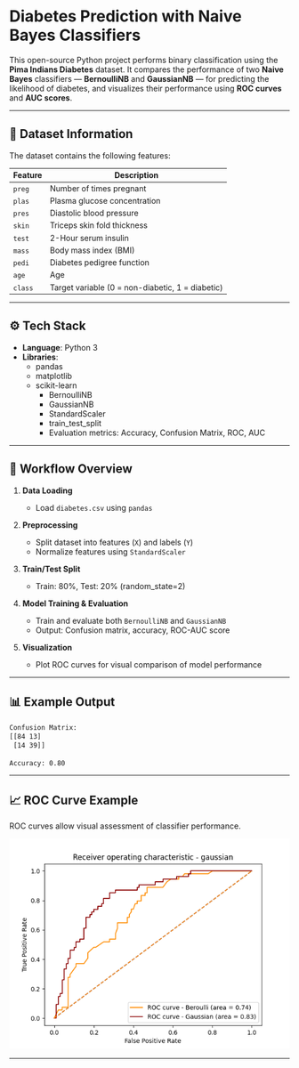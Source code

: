 #  Diabetes Prediction with Naive Bayes Classifiers

This open-source Python project performs binary classification using the **Pima Indians Diabetes** dataset. It compares the performance of two **Naive Bayes** classifiers — **BernoulliNB** and **GaussianNB** — for predicting the likelihood of diabetes, and visualizes their performance using **ROC curves** and **AUC scores**.

---

## 📁 Dataset Information

The dataset contains the following features:

| Feature | Description |
|---------|-------------|
| `preg`  | Number of times pregnant |
| `plas`  | Plasma glucose concentration |
| `pres`  | Diastolic blood pressure |
| `skin`  | Triceps skin fold thickness |
| `test`  | 2-Hour serum insulin |
| `mass`  | Body mass index (BMI) |
| `pedi`  | Diabetes pedigree function |
| `age`   | Age |
| `class` | Target variable (0 = non-diabetic, 1 = diabetic) |

---

## ⚙️ Tech Stack

- **Language**: Python 3
- **Libraries**:
  - pandas
  - matplotlib
  - scikit-learn
    - BernoulliNB
    - GaussianNB
    - StandardScaler
    - train_test_split
    - Evaluation metrics: Accuracy, Confusion Matrix, ROC, AUC

---

## 🔄 Workflow Overview

1. **Data Loading**
   - Load `diabetes.csv` using `pandas`

2. **Preprocessing**
   - Split dataset into features (`X`) and labels (`Y`)
   - Normalize features using `StandardScaler`

3. **Train/Test Split**
   - Train: 80%, Test: 20% (random_state=2)

4. **Model Training & Evaluation**
   - Train and evaluate both `BernoulliNB` and `GaussianNB`
   - Output: Confusion matrix, accuracy, ROC-AUC score

5. **Visualization**
   - Plot ROC curves for visual comparison of model performance

---

## 📊 Example Output

```text
Confusion Matrix:
[[84 13]
 [14 39]]

Accuracy: 0.80
```

---

## 📈 ROC Curve Example

ROC curves allow visual assessment of classifier performance.



![ROC Curve Example](roc_curve.png)

---


